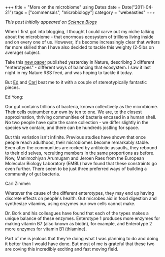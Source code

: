 +++
title = "More on the microbiome"
using Dates
date = Date("2011-04-21")
tags = ["commensals", "microbiology"]
category = "webeasties"
+++

_This post initially appeared on [Science Blogs](http://scienceblogs.com/webeasties)_

When I first got into blogging, I thought I could carve out my niche talking about the microbiome - that enormous ecosystem of trillions living inside and on every one of us. However, it's become increasingly clear that writers far more skilled than I have also decided to tackle this weighty (2-5lbs on average) subject.

Take this [new paper](http://www.nature.com/nature/journal/vaop/ncurrent/full/nature09944.html) published yesterday in Nature, describing 3 different "enterotypes" - different ways of balancing that ecosystem. I saw it last night in my Nature RSS feed, and was hoping to tackle it today.

But [Ed](http://blogs.discovermagazine.com/notrocketscience/2011/04/20/divided-by-language-united-by-gut-bacteria-%E2%80%93-people-have-three-common-gut-types/) and [Carl](http://www.nytimes.com/2011/04/21/science/21gut.html?_r=1&ref=science#) beat me to it with a couple of stereotypically fantastic pieces.

Ed Yong:

Our gut contains trillions of bacteria, known collectively as the microbiome. Their cells outnumber our own by ten to one. We are, to the closest approximation, thriving communities of bacteria encased in a human shell. No two people have quite the same collection - we differ slightly in the species we contain, and there can be hundreds jostling for space.

But this variation isn't infinite. Previous studies have shown that once people reach adulthood, their microbiomes become remarkably stable. Even after the communities are rocked by antibiotic assaults, they rebound to their old selves, recruiting members in the same proportions as before. Now, Manimozhiyan Arumugam and Jeroen Raes from the European Molecular Biology Laboratory (EMBL) have found that these constraints go even further. There seem to be just three preferred ways of building a community of gut bacteria.

Carl Zimmer:

Whatever the cause of the different enterotypes, they may end up having discrete effects on people's health. Gut microbes aid in food digestion and synthesize vitamins, using enzymes our own cells cannot make.

Dr. Bork and his colleagues have found that each of the types makes a unique balance of these enzymes. Enterotype 1 produces more enzymes for making vitamin B7 (also known as biotin), for example, and Enterotype 2 more enzymes for vitamin B1 (thiamine).

Part of me is jealous that they're doing what I was planning to do and doing it better than I would have done. But most of me is grateful that these two are coving this incredibly exciting and fast moving field. 

      
  
